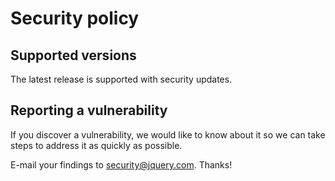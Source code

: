 # Security policy

## Supported versions

The latest release is supported with security updates.

## Reporting a vulnerability

If you discover a vulnerability, we would like to know about it so we can take steps to address it as quickly as possible.

E-mail your findings to security@jquery.com. Thanks! 
